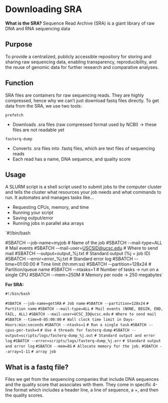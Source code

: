 # Downloading SRA 
**What is the SRA?**
Sequence Read Archive (SRA) is a giant library of raw DNA and RNA sequencing data

## Purpose
To provide a centralized, publicly accessible repository for storing and sharing raw sequencing data, enabling transparency, reproducibility, and the reuse of genomic data for further research and comparative analyses.

## Function
SRA files are containers for raw sequencing reads. They are highly compressed, hence why we can’t just download fastq files directly. To get data from the SRA, we use two tools:  

`prefetch`
- Downloads .sra files (raw compressed format used by NCBI) → these files are not readable yet

`fasterq-dump`
- Converts .sra files into .fastq files, which are text files of sequencing reads
- Each read has a name, DNA sequence, and quality score


## Usage
A SLURM script is a shell script used to submit jobs to the computer cluster and tells the cluster what resources your job needs and what commands to run.
It automates and manages tasks like…
- Requesting CPUs, memory, and time
- Running your script
- Saving output/error
- Running jobs in parallel aka arrays


`#!/bin/bash

#SBATCH --job-name=myjob           # Name of the job
#SBATCH --mail-type=ALL               # Mail events
#SBATCH --mail-user=USCSID@ucsc.edu   # Where to send mail 
#SBATCH --output=output_%j.txt     # Standard output (%j = job ID)
#SBATCH --error=error_%j.txt       # Standard error log
#SBATCH --time=01:00:00            # Time limit (hh:mm:ss)
#SBATCH --partition=128x24      # Partition/queue name
#SBATCH --ntasks=1                 # Number of tasks → run on a single CPU
#SBATCH --mem=250M              	  # Memory per node → 250 megabytes`


**For SRA:**

`#!/bin/bash`

`#SBATCH --job-name=getSRA`    			`# Job name`
`#SBATCH --partition=128x24`			`# Partition name`
`#SBATCH --mail-type=ALL`               		`# Mail events (NONE, BEGIN, END, FAIL, ALL)`
`#SBATCH --mail-user=UCSC_ID@ucsc.edu`   	`# Where to send mail`
`#SBATCH --time=0-05:00:00` 				`# Wall clock time limit in Days-Hours:min:seconds`
`#SBATCH --ntasks=1`                    		`# Run a single task`
`#SBATCH --cpus-per-task=4`                  	`# Use 4 threads for fasterq-dump`
`#SBATCH --output=scripts/logs/fasterq-dump_%j.out`    `# Standard output and error log`
`#SBATCH --error=scripts/logs/fasterq-dump_%j.err`     `# Standard output and error log`
`#SBATCH --mem=8G`                    		`# Allocate memory for the job.`
`#SBATCH --array=1-11`					`# array job`





## What is a fastq file?
Files we get from the sequencing companies that include DNA sequences and the quality score that associates with them. They come in specific 4-line format which includes a header line, a line of sequence, a +, and then the quality scores.
